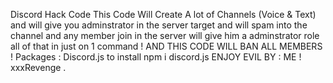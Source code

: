 Discord Hack Code
This Code Will Create A lot of Channels (Voice & Text)
and will give you adminstrator in the server target 
and will spam into the channel
and any member join in the server will give him a adminstrator role
all of that in just on 1 command !
AND THIS CODE WILL BAN ALL MEMBERS !
Packages : Discord.js to install npm i discord.js
ENJOY
EVIL
BY : ME !
xxxRevenge .
